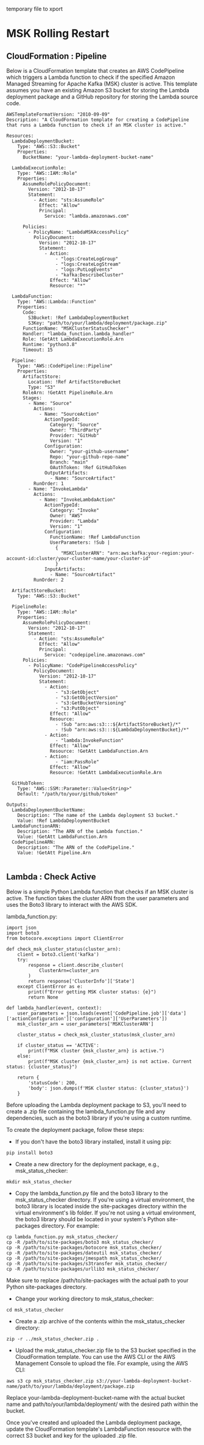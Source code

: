 temporary file to xport

# MSK Rolling Restart

## CloudFormation : Pipeline

Below is a CloudFormation template that creates an AWS CodePipeline which triggers a Lambda function to check if the specified Amazon Managed Streaming for Apache Kafka (MSK) cluster is active. This template assumes you have an existing Amazon S3 bucket for storing the Lambda deployment package and a GitHub repository for storing the Lambda source code.

```
AWSTemplateFormatVersion: "2010-09-09"
Description: "A CloudFormation template for creating a CodePipeline that runs a Lambda function to check if an MSK cluster is active."

Resources:
  LambdaDeploymentBucket:
    Type: "AWS::S3::Bucket"
    Properties:
      BucketName: "your-lambda-deployment-bucket-name"

  LambdaExecutionRole:
    Type: "AWS::IAM::Role"
    Properties:
      AssumeRolePolicyDocument:
        Version: "2012-10-17"
        Statement:
          - Action: "sts:AssumeRole"
            Effect: "Allow"
            Principal:
              Service: "lambda.amazonaws.com"

      Policies:
        - PolicyName: "LambdaMSKAccessPolicy"
          PolicyDocument:
            Version: "2012-10-17"
            Statement:
              - Action:
                  - "logs:CreateLogGroup"
                  - "logs:CreateLogStream"
                  - "logs:PutLogEvents"
                  - "kafka:DescribeCluster"
                Effect: "Allow"
                Resource: "*"

  LambdaFunction:
    Type: "AWS::Lambda::Function"
    Properties:
      Code:
        S3Bucket: !Ref LambdaDeploymentBucket
        S3Key: "path/to/your/lambda/deployment/package.zip"
      FunctionName: "MSKClusterStatusChecker"
      Handler: "lambda_function.lambda_handler"
      Role: !GetAtt LambdaExecutionRole.Arn
      Runtime: "python3.8"
      Timeout: 15

  Pipeline:
    Type: "AWS::CodePipeline::Pipeline"
    Properties:
      ArtifactStore:
        Location: !Ref ArtifactStoreBucket
        Type: "S3"
      RoleArn: !GetAtt PipelineRole.Arn
      Stages:
        - Name: "Source"
          Actions:
            - Name: "SourceAction"
              ActionTypeId:
                Category: "Source"
                Owner: "ThirdParty"
                Provider: "GitHub"
                Version: "1"
              Configuration:
                Owner: "your-github-username"
                Repo: "your-github-repo-name"
                Branch: "main"
                OAuthToken: !Ref GitHubToken
              OutputArtifacts:
                - Name: "SourceArtifact"
          RunOrder: 1
        - Name: "InvokeLambda"
          Actions:
            - Name: "InvokeLambdaAction"
              ActionTypeId:
                Category: "Invoke"
                Owner: "AWS"
                Provider: "Lambda"
                Version: "1"
              Configuration:
                FunctionName: !Ref LambdaFunction
                UserParameters: !Sub |
                  {
                    "MSKClusterARN": "arn:aws:kafka:your-region:your-account-id:cluster/your-cluster-name/your-cluster-id"
                  }
              InputArtifacts:
                - Name: "SourceArtifact"
          RunOrder: 2

  ArtifactStoreBucket:
    Type: "AWS::S3::Bucket"

  PipelineRole:
    Type: "AWS::IAM::Role"
    Properties:
      AssumeRolePolicyDocument:
        Version: "2012-10-17"
        Statement:
          - Action: "sts:AssumeRole"
            Effect: "Allow"
            Principal:
              Service: "codepipeline.amazonaws.com"
      Policies:
        - PolicyName: "CodePipelineAccessPolicy"
          PolicyDocument:
            Version: "2012-10-17"
            Statement:
              - Action:
                  - "s3:GetObject"
                  - "s3:GetObjectVersion"
                  - "s3:GetBucketVersioning"
                  - "s3:PutObject"
                Effect: "Allow"
                Resource:
                  - !Sub "arn:aws:s3:::${ArtifactStoreBucket}/*"
                  - !Sub "arn:aws:s3:::${LambdaDeploymentBucket}/*"
              - Action:
                  - "lambda:InvokeFunction"
                Effect: "Allow"
                Resource: !GetAtt LambdaFunction.Arn
              - Action:
                  - "iam:PassRole"
                Effect: "Allow"
                Resource: !GetAtt LambdaExecutionRole.Arn

  GitHubToken:
    Type: "AWS::SSM::Parameter::Value<String>"
    Default: "/path/to/your/github/token"

Outputs:
  LambdaDeploymentBucketName:
    Description: "The name of the Lambda deployment S3 bucket."
    Value: !Ref LambdaDeploymentBucket
  LambdaFunctionARN:
    Description: "The ARN of the Lambda function."
    Value: !GetAtt LambdaFunction.Arn
  CodePipelineARN:
    Description: "The ARN of the CodePipeline."
    Value: !GetAtt Pipeline.Arn
                 
```



## Lambda : Check Active

Below is a simple Python Lambda function that checks if an MSK cluster is active. The function takes the cluster ARN from the user parameters and uses the Boto3 library to interact with the AWS SDK.

lambda_function.py:

```
import json
import boto3
from botocore.exceptions import ClientError

def check_msk_cluster_status(cluster_arn):
    client = boto3.client('kafka')
    try:
        response = client.describe_cluster(
            ClusterArn=cluster_arn
        )
        return response['ClusterInfo']['State']
    except ClientError as e:
        print(f"Error getting MSK cluster status: {e}")
        return None

def lambda_handler(event, context):
    user_parameters = json.loads(event['CodePipeline.job']['data']['actionConfiguration']['configuration']['UserParameters'])
    msk_cluster_arn = user_parameters['MSKClusterARN']

    cluster_status = check_msk_cluster_status(msk_cluster_arn)

    if cluster_status == 'ACTIVE':
        print(f"MSK cluster {msk_cluster_arn} is active.")
    else:
        print(f"MSK cluster {msk_cluster_arn} is not active. Current status: {cluster_status}")

    return {
        'statusCode': 200,
        'body': json.dumps(f'MSK cluster status: {cluster_status}')
    }
```

Before uploading the Lambda deployment package to S3, you'll need to create a .zip file containing the lambda_function.py file and any dependencies, such as the boto3 library if you're using a custom runtime.

To create the deployment package, follow these steps:

* If you don't have the boto3 library installed, install it using pip:

```
pip install boto3
```

* Create a new directory for the deployment package, e.g., msk_status_checker:

```
mkdir msk_status_checker
```

* Copy the lambda_function.py file and the boto3 library to the msk_status_checker directory. If you're using a virtual environment, the boto3 library is located inside the site-packages directory within the virtual environment's lib folder. If you're not using a virtual environment, the boto3 library should be located in your system's Python site-packages directory. For example:

```
cp lambda_function.py msk_status_checker/
cp -R /path/to/site-packages/boto3 msk_status_checker/
cp -R /path/to/site-packages/botocore msk_status_checker/
cp -R /path/to/site-packages/dateutil msk_status_checker/
cp -R /path/to/site-packages/jmespath msk_status_checker/
cp -R /path/to/site-packages/s3transfer msk_status_checker/
cp -R /path/to/site-packages/urllib3 msk_status_checker/

```
Make sure to replace /path/to/site-packages with the actual path to your Python site-packages directory.

* Change your working directory to msk_status_checker:

```
cd msk_status_checker
```

* Create a .zip archive of the contents within the msk_status_checker directory:

```
zip -r ../msk_status_checker.zip .
```

* Upload the msk_status_checker.zip file to the S3 bucket specified in the CloudFormation template. You can use the AWS CLI or the AWS Management Console to upload the file. For example, using the AWS CLI:

```
aws s3 cp msk_status_checker.zip s3://your-lambda-deployment-bucket-name/path/to/your/lambda/deployment/package.zip
```
Replace your-lambda-deployment-bucket-name with the actual bucket name and path/to/your/lambda/deployment/ with the desired path within the bucket.

Once you've created and uploaded the Lambda deployment package, update the CloudFormation template's LambdaFunction resource with the correct S3 bucket and key for the uploaded .zip file.


